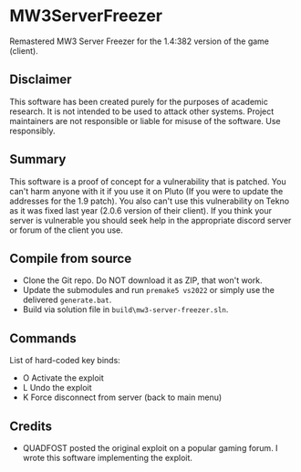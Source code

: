 # MW3ServerFreezer
Remastered MW3 Server Freezer for the 1.4:382 version of the game (client).

## Disclaimer

This software has been created purely for the purposes of academic research. It is not intended to be used to attack other systems. Project maintainers are not responsible or liable for misuse of the software. Use responsibly.

## Summary

This software is a proof of concept for a vulnerability that is patched. You can't harm anyone with it if you use it on Pluto (If you were to update the addresses for the 1.9 patch).
You also can't use this vulnerability on Tekno as it was fixed last year (2.0.6 version of their client).
If you think your server is vulnerable you should seek help in the appropriate discord server or forum of the client you use.

## Compile from source

- Clone the Git repo. Do NOT download it as ZIP, that won't work.
- Update the submodules and run `premake5 vs2022` or simply use the delivered `generate.bat`.
- Build via solution file in `build\mw3-server-freezer.sln`.

## Commands

List of hard-coded key binds:
- O Activate the exploit
- L Undo the exploit
- K Force disconnect from server (back to main menu)

## Credits

- QUADFOST posted the original exploit on a popular gaming forum. I wrote this software implementing the exploit.
